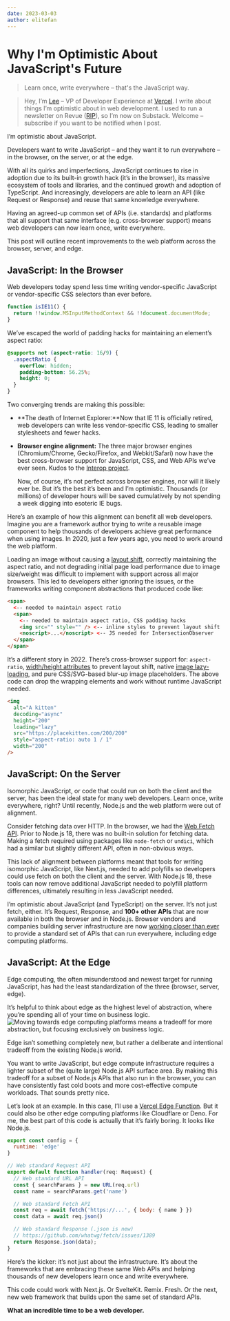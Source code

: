 ```yaml
---
date: 2023-03-03
author: elitefan
---
```


# Why I'm Optimistic About JavaScript's Future

> Learn once, write everywhere – that's the JavaScript way.

> Hey, I’m [Lee](https://leerob.io/) – VP of Developer Experience at
> [Vercel](https://vercel.com/home). I write about things I’m optimistic about
> in web development. I used to run a newsletter on Revue
> ([RIP](https://techcrunch.com/2022/12/14/twitter-shuts-down-revue-its-newsletter-platform/)),
> so I’m now on Substack. Welcome – subscribe if you want to be notified when I
> post.

I’m optimistic about JavaScript.

Developers want to write JavaScript – and they want it to run everywhere – in
the browser, on the server, or at the edge.

With all its quirks and imperfections, JavaScript continues to rise in adoption
due to its built-in growth hack (it’s in the browser), its massive ecosystem of
tools and libraries, and the continued growth and adoption of TypeScript. And
increasingly, developers are able to learn an API (like Request or Response) and
reuse that same knowledge everywhere.

Having an agreed-up common set of APIs (i.e. standards) and platforms that all
support that same interface (e.g. cross-browser support) means web developers
can now learn once, write everywhere.

This post will outline recent improvements to the web platform across the
browser, server, and edge.

## JavaScript: In the Browser

Web developers today spend less time writing vendor-specific JavaScript or
vendor-specific CSS selectors than ever before.

```javascript
function isIE11() {
  return !!window.MSInputMethodContext && !!document.documentMode;
}
```

We’ve escaped the world of padding hacks for maintaining an element’s aspect
ratio:

```css
@supports not (aspect-ratio: 16/9) {
  .aspectRatio {
    overflow: hidden;
    padding-bottom: 56.25%;
    height: 0;
  }
}
```

Two converging trends are making this possible:

- **The death of Internet Explorer:**Now that IE 11 is officially retired, web
  developers can write less vendor-specific CSS, leading to smaller stylesheets
  and fewer hacks.
- **Browser engine alignment:** The three major browser engines
  (Chromium/Chrome, Gecko/Firefox, and Webkit/Safari) now have the best
  cross-browser support for JavaScript, CSS, and Web APIs we’ve ever seen. Kudos
  to the [Interop project](https://web.dev/interop-2022/).

  Now, of course, it’s not perfect across browser engines, nor will it likely
  ever be. But it’s the best it’s been and I’m optimistic. Thousands (or
  millions) of developer hours will be saved cumulatively by not spending a week
  digging into esoteric IE bugs.

Here’s an example of how this alignment can benefit all web developers. Imagine
you are a framework author trying to write a reusable image component to help
thousands of developers achieve great performance when using images. In 2020,
just a few years ago, you need to work around the web platform.

Loading an image without causing a [layout shift](https://web.dev/cls/),
correctly maintaining the aspect ratio, and not degrading initial page load
performance due to image size/weight was difficult to implement with support
across all major browsers. This led to developers either ignoring the issues, or
the frameworks writing component abstractions that produced code like:

```html
<span>
  <-- needed to maintain aspect ratio
  <span>
    <-- needed to maintain aspect ratio, CSS padding hacks
    <img src="" style="" /> <-- inline styles to prevent layout shift
    <noscript>...</noscript> <-- JS needed for IntersectionObserver
  </span>
</span>
```

It’s a different story in 2022. There’s cross-browser support for:
`aspect-ratio`, [width/height attributes](https://web.dev/optimize-cls/) to
prevent layout shift, native
[image lazy-loading](https://developer.mozilla.org/en-US/docs/Web/Performance/Lazy_loading),
and pure CSS/SVG-based blur-up image placeholders. The above code can drop the
wrapping elements and work without runtime JavaScript needed.

```html
<img
  alt="A kitten"
  decoding="async"
  height="200"
  loading="lazy"
  src="https://placekitten.com/200/200"
  style="aspect-ratio: auto 1 / 1"
  width="200"
/>
```

## JavaScript: On the Server

Isomorphic JavaScript, or code that could run on both the client and the server,
has been the ideal state for many web developers. Learn once, write everywhere,
right? Until recently, Node.js and the web platform were out of alignment.

Consider fetching data over HTTP. In the browser, we had the
[Web Fetch API](https://developer.mozilla.org/en-US/docs/Web/API/Fetch_API).
Prior to Node.js 18, there was no built-in solution for fetching data. Making a
fetch required using packages like `node-fetch` or `undici`, which had a similar
but slightly different API, often in non-obvious ways.

This lack of alignment between platforms meant that tools for writing isomorphic
JavaScript, like Next.js, needed to add polyfills so developers could use fetch
on both the client and the server. With Node.js 18, these tools can now remove
additional JavaScript needed to polyfill platform differences, ultimately
resulting in less JavaScript needed.

I’m optimistic about JavaScript (and TypeScript) on the server. It’s not just
fetch, either. It’s Request, Response, and **100+ other APIs** that are now
available in both the browser and in Node.js. Browser vendors and companies
building server infrastructure are now
[working closer than ever](https://wintercg.org/) to provide a standard set of
APIs that can run everywhere, including edge computing platforms.

## JavaScript: At the Edge

Edge computing, the often misunderstood and newest target for running
JavaScript, has had the least standardization of the three (browser, server,
edge).

It’s helpful to think about edge as the highest level of abstraction, where
you’re spending all of your time on business logic.
![Moving towards edge computing platforms means a tradeoff for more abstraction, but focusing exclusively on business logic.](https://substackcdn.com/image/fetch/w_1456,c_limit,f_webp,q_auto:good,fl_progressive:steep/https%3A%2F%2Fbucketeer-e05bbc84-baa3-437e-9518-adb32be77984.s3.amazonaws.com%2Fpublic%2Fimages%2F5b450d64-66d2-4072-bdc0-4eb21d2cbdd5_3840x2160.png)

Edge isn’t something completely new, but rather a deliberate and intentional
tradeoff from the existing Node.js world.

You want to write JavaScript, but edge compute infrastructure requires a lighter
subset of the (quite large) Node.js API surface area. By making this tradeoff
for a subset of Node.js APIs that also run in the browser, you can have
consistently fast cold boots and more cost-effective compute workloads. That
sounds pretty nice.

Let’s look at an example. In this case, I’ll use a
[Vercel Edge Function](https://vercel.com/blog/edge-functions-generally-available).
But it could also be other edge computing platforms like Cloudflare or Deno. For
me, the best part of this code is actually that it’s fairly boring. It looks
like Node.js.

```javascript
export const config = {
  runtime: 'edge'
}

// Web standard Request API
export default function handler(req: Request) {
  // Web standard URL API
  const { searchParams } = new URL(req.url)
  const name = searchParams.get('name')

  // Web standard Fetch API
  const req = await fetch('https://...', { body: { name } })
  const data = await req.json()

  // Web standard Response (.json is new)
  // https://github.com/whatwg/fetch/issues/1389
  return Response.json(data);
}
```

Here’s the kicker: it’s not just about the infrastructure. It’s about the
frameworks that are embracing these same Web APIs and helping thousands of new
developers learn once and write everywhere.

This code could work with Next.js. Or SvelteKit. Remix. Fresh. Or the next, new
web framework that builds upon the same set of standard APIs.

**What an incredible time to be a web developer.**
